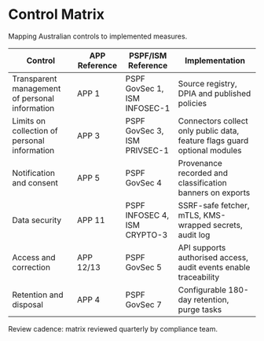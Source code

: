 # Control Matrix

Mapping Australian controls to implemented measures.

| Control | APP Reference | PSPF/ISM Reference | Implementation |
| --- | --- | --- | --- |
| Transparent management of personal information | APP 1 | PSPF GovSec 1, ISM INFOSEC-1 | Source registry, DPIA and published policies |
| Limits on collection of personal information | APP 3 | PSPF GovSec 3, ISM PRIVSEC-1 | Connectors collect only public data, feature flags guard optional modules |
| Notification and consent | APP 5 | PSPF GovSec 4 | Provenance recorded and classification banners on exports |
| Data security | APP 11 | PSPF INFOSEC 4, ISM CRYPTO-3 | SSRF-safe fetcher, mTLS, KMS-wrapped secrets, audit log |
| Access and correction | APP 12/13 | PSPF GovSec 5 | API supports authorised access, audit events enable traceability |
| Retention and disposal | APP 4 | PSPF GovSec 7 | Configurable 180-day retention, purge tasks |

Review cadence: matrix reviewed quarterly by compliance team.

